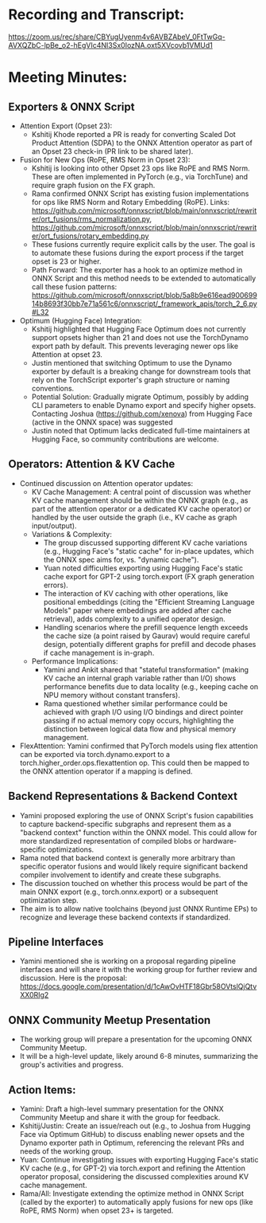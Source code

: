 # Recording and Transcript:

https://zoom.us/rec/share/CBYugUyenm4v6AVBZAbeV_0FtTwGq-AVXQZbC-lpBe_o2-hEgVIc4NI3Sx0IozNA.oxt5XVcovb1VMUd1

# Meeting Minutes:

## Exporters & ONNX Script
- Attention Export (Opset 23): 
  - Kshitij Khode reported a PR is ready for converting Scaled Dot Product Attention (SDPA) to the ONNX Attention operator as part of an Opset 23 check-in (PR link to be shared later).
- Fusion for New Ops (RoPE, RMS Norm in Opset 23): 
  - Kshitij is looking into other Opset 23 ops like RoPE and RMS Norm. These are often implemented in PyTorch (e.g., via TorchTune) and require graph fusion on the FX graph.
  - Rama confirmed ONNX Script has existing fusion implementations for ops like RMS Norm and Rotary Embedding (RoPE). Links: https://github.com/microsoft/onnxscript/blob/main/onnxscript/rewriter/ort_fusions/rms_normalization.py, https://github.com/microsoft/onnxscript/blob/main/onnxscript/rewriter/ort_fusions/rotary_embedding.py
  - These fusions currently require explicit calls by the user. The goal is to automate these fusions during the export process if the target opset is 23 or higher.
  - Path Forward: The exporter has a hook to an optimize method in ONNX Script and this method needs to be extended to automatically call these fusion patterns: https://github.com/microsoft/onnxscript/blob/5a8b9e616ead90069914b8693f30bb7e71a561c6/onnxscript/_framework_apis/torch_2_6.py#L32
- Optimum (Hugging Face) Integration: 
  - Kshitij highlighted that Hugging Face Optimum does not currently support opsets higher than 21 and does not use the TorchDynamo export path by default. This prevents leveraging newer ops like Attention at opset 23.
  - Justin mentioned that switching Optimum to use the Dynamo exporter by default is a breaking change for downstream tools that rely on the TorchScript exporter's graph structure or naming conventions.
  - Potential Solution: Gradually migrate Optimum, possibly by adding CLI parameters to enable Dynamo export and specify higher opsets. Contacting Joshua (https://github.com/xenova) from Hugging Face (active in the ONNX space) was suggested
  - Justin noted that Optimum lacks dedicated full-time maintainers at Hugging Face, so community contributions are welcome.

## Operators: Attention & KV Cache
- Continued discussion on Attention operator updates:
  - KV Cache Management: A central point of discussion was whether KV cache management should be within the ONNX graph (e.g., as part of the attention operator or a dedicated KV cache operator) or handled by the user outside the graph (i.e., KV cache as graph input/output).
  - Variations & Complexity: 
    - The group discussed supporting different KV cache variations (e.g., Hugging Face's "static cache" for in-place updates, which the ONNX spec aims for, vs. "dynamic cache").
    - Yuan noted difficulties exporting using Hugging Face's static cache export for GPT-2 using torch.export (FX graph generation errors).
    - The interaction of KV caching with other operations, like positional embeddings (citing the "Efficient Streaming Language Models" paper where embeddings are added after cache retrieval), adds complexity to a unified operator design.
    - Handling scenarios where the prefill sequence length exceeds the cache size (a point raised by Gaurav) would require careful design, potentially different graphs for prefill and decode phases if cache management is in-graph.
  - Performance Implications: 
    - Yamini and Ankit shared that "stateful transformation" (making KV cache an internal graph variable rather than I/O) shows performance benefits due to data locality (e.g., keeping cache on NPU memory without constant transfers).
    - Rama questioned whether similar performance could be achieved with graph I/O using I/O bindings and direct pointer passing if no actual memory copy occurs, highlighting the distinction between logical data flow and physical memory management.
- FlexAttention: Yamini confirmed that PyTorch models using flex attention can be exported via torch.dynamo.export to a torch.higher_order.ops.flexattention op. This could then be mapped to the ONNX attention operator if a mapping is defined.

## Backend Representations & Backend Context
- Yamini proposed exploring the use of ONNX Script's fusion capabilities to capture backend-specific subgraphs and represent them as a "backend context" function within the ONNX model. This could allow for more standardized representation of compiled blobs or hardware-specific optimizations.
- Rama noted that backend context is generally more arbitrary than specific operator fusions and would likely require significant backend compiler involvement to identify and create these subgraphs.
- The discussion touched on whether this process would be part of the main ONNX export (e.g., torch.onnx.export) or a subsequent optimization step.
- The aim is to allow native toolchains (beyond just ONNX Runtime EPs) to recognize and leverage these backend contexts if standardized.

## Pipeline Interfaces
- Yamini mentioned she is working on a proposal regarding pipeline interfaces and will share it with the working group for further review and discussion. Here is the proposal: https://docs.google.com/presentation/d/1cAwOvHTF18Gbr58OVtslQjQtvXX0RIg2

## ONNX Community Meetup Presentation
- The working group will prepare a presentation for the upcoming ONNX Community Meetup.
- It will be a high-level update, likely around 6-8 minutes, summarizing the group's activities and progress.

## Action Items:
- Yamini: Draft a high-level summary presentation for the ONNX Community Meetup and share it with the group for feedback.
- Kshitij/Justin: Create an issue/reach out (e.g., to Joshua from Hugging Face via Optimum GitHub) to discuss enabling newer opsets and the Dynamo exporter path in Optimum, referencing the relevant PRs and needs of the working group.
- Yuan: Continue investigating issues with exporting Hugging Face's static KV cache (e.g., for GPT-2) via torch.export and refining the Attention operator proposal, considering the discussed complexities around KV cache management.
- Rama/All: Investigate extending the optimize method in ONNX Script (called by the exporter) to automatically apply fusions for new ops (like RoPE, RMS Norm) when opset 23+ is targeted.

